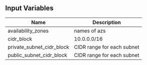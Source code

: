 ## Input Variables

| Name | Description |
|------|-------------|
| availability_zones | names of azs |
| cidr_block | 10.0.0.0/16 |
| private_subnet_cidr_block | CIDR range for each subnet |
| public_subnet_cidr_block | CIDR range for each subnet |
